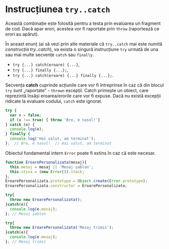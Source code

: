 # Instrucțiunea `try..catch`

Această combinație este folosită pentru a testa prin evaluarea un fragment de cod. Dacă apar erori, acestea vor fi raportate prin `throw` (raportează ce erori au apărut).

În aceast enunț (ai să vezi prin alte materiale că `try..catch` mai este numită *construcția try..catch*), va exista o singură instrucțiune `try` urmată de una sau mai multe secvențe `catch` sau `finally`.

- `try {...} catch(eroare) {...}`,
- `try {...} finally {...};`,
- `try {...} catch(eroare) {...} finally {...};`.

Secvența **catch** cuprinde acțiunile care vor fi întreprinse în caz că din blocul `try` sunt „raportate” - `thrown` excepții. Catch primește un obiect, care reprezintă însăși eroarea/erorile care vor fi expuse. Dacă nu există excepții ridicate la evaluare codului, `catch` este ignorat.

```javascript
try {
  var x = false;
  if (x !== true) { throw 'Bre, e nasol!'}
} catch (e) {
  console.log(e);
} finally {
  console.log('Hai salut, am terminat');
};  // Bre, e nasol!  // Hai salut, am terminat
```

Obiectul fundamental intern `Error` poate fi extins în caz că este necesar.

```javascript
function EroarePersonalizata(mesaj){
  this.mesaj = mesaj || 'Mesaj șablon';
  this.stiva = (new Error()).stack;
};
EroarePersonalizata.prototype = Object.create(Error.prototype);
EroarePersonalizata.constructor = EroarePersonalizata;

try{
  throw new EroarePersonalizata();
}catch(e){
  console.log(e.mesaj);
}; // Mesaj șablon

try{
  throw new EroarePersonalizata('Mesaj trimis');
}catch(e){
  console.log(e.mesaj);
}; // Mesaj trimis
```
